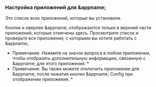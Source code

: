 ### </a>Настройка приложений для &appname;

Это список всех приложений, которые вы установили.

Кнопки и оверлеи &appname; отображаются только в верхней части приложений, которые отмечены здесь.
Просмотрите список и проверьте все приложения, с которыми вы хотите работать с &appname;.

* Примечание. Нажмите на значок вопроса в любом приложении, чтобы отобразить дополнительную информацию, связанную с &appname; для этого приложения. *
 
* Примечание. Вы также можете отключить приложение для &appname; после нажатия кнопки &appname; Config при отображении приложения. *
 
